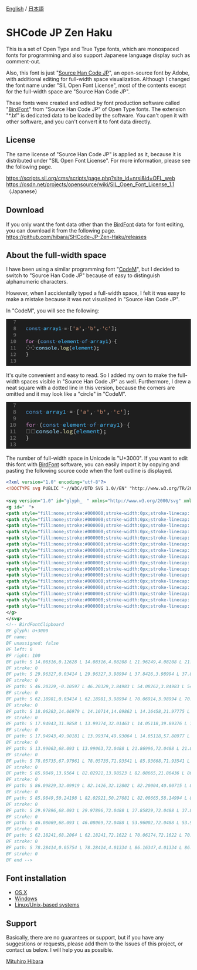[English](README.md) / [日本語](README-JP.md)

# SHCode JP Zen Haku

This is a set of Open Type and True Type fonts, which are monospaced fonts for programming and also support Japanese language display such as comment-out.

Also, this font is just "[Source Han Code JP](https://github.com/adobe-fonts/source-han-code-jp)", an open-source font by Adobe, with additional editing for full-width space visualization. Although I changed the font name under "SIL Open Font License", most of the contents except for the full-width space are "Source Han Code JP".

These fonts were created and edited by font production software called "[BirdFont](https://birdfont.org/)" from "Source Han Code JP" of Open Type fonts. The extension "*.bf" is dedicated data to be loaded by the software. You can't open it with other software, and you can't convert it to font data directly.

## License

The same license of "Source Han Code JP" is applied as it, because it is distributed under "SIL Open Font License". For more information, please see the following page.

<https://scripts.sil.org/cms/scripts/page.php?site_id=nrsi&id=OFL_web>
<https://osdn.net/projects/opensource/wiki/SIL_Open_Font_License_1.1>（Japanese）

## Download

If you only want the font data other than the [BirdFont](https://birdfont.org/) data for font editing, you can download it from the following page.
<https://github.com/hibara/SHCode-JP-Zen-Haku/releases>

## About the full-width space

I have been using a similar programming font "[CodeM](https://github.com/MasayukiFukada/CodeMFont)", but I decided to switch to "Source Han Code JP" because of easy to distinguish alphanumeric characters.

However, when I accidentally typed a full-width space, I felt it was easy to make a mistake because it was not visualized in "Source Han Code JP".

In "CodeM", you will see the following:

![alt text](https://raw.githubusercontent.com/hibara/SHCode-JP-Zen-Haku/master/image/CodeM-full-width-space.png)

It's quite convenient and easy to read. So I added my own to make the full-width spaces visible in "Source Han Code JP" as well. Furthermore, I drew a neat square with a dotted line in this version, because the corners are omitted and it may look like a "circle" in "CodeM".

![alt text](https://raw.githubusercontent.com/hibara/SHCode-JP-Zen-Haku/master/image/SHCodeJPZenHaku-full-width-space.png)

The number of full-width space in Unicode is "U+3000". If you want to edit this font with [BirdFont](https://birdfont.org/) software, you can easily import it by copying and pasting the following source code when the font outline is displayed.

```xml
<?xml version="1.0" encoding="utf-8"?>
<!DOCTYPE svg PUBLIC "-//W3C//DTD SVG 1.0//EN" "http://www.w3.org/TR/2001/REC-SVG-20010904/DTD/svg10.dtd">

<svg version="1.0" id="glyph_　" xmlns="http://www.w3.org/2000/svg" xmlns:xlink="http://www.w3.org/1999/xlink" x="0px" y="0px" width="100px" height="98.099999999999994px">
<g id="　">
<path style="fill:none;stroke:#000000;stroke-width:0px;stroke-linecap: butt;stroke-linejoin: miter;" d="M14.08316 113.17372 C14.08316 112.18477 14.08316 110.20687 14.08316 109.21792 C16.05299 109.21792 19.99266 109.21792 21.96249 109.21792 C21.96249 110.20687 21.96249 112.18477 21.96249 113.17372 C19.99266 113.17372 16.05299 113.17372 14.08316 113.17372 z" id="path_　_0" />
<path style="fill:none;stroke:#000000;stroke-width:0px;stroke-linecap: butt;stroke-linejoin: miter;" d="M29.96327 113.26586 C29.96327 112.27691 29.96327 110.29901 29.96327 109.31006 C31.9331 109.31006 35.87277 109.31006 37.8426 109.31006 C37.8426 110.29901 37.8426 112.27691 37.8426 113.26586 C35.87277 113.26586 31.9331 113.26586 29.96327 113.26586 z" id="path_　_1" />
<path style="fill:none;stroke:#000000;stroke-width:0px;stroke-linecap: butt;stroke-linejoin: miter;" d="M46.20329 113.40597 C46.20329 112.41702 46.20329 110.43912 46.20329 109.45017 C48.17312 109.45017 52.11279 109.45017 54.08262 109.45017 C54.08262 110.43912 54.08262 112.41702 54.08262 113.40597 C52.11279 113.40597 48.17312 113.40597 46.20329 113.40597 z" id="path_　_2" />
<path style="fill:none;stroke:#000000;stroke-width:0px;stroke-linecap: butt;stroke-linejoin: miter;" d="M62.18981 113.26586 C62.18981 112.27691 62.18981 110.29901 62.18981 109.31006 C64.15964 109.31006 68.09931 109.31006 70.06914 109.31006 C70.06914 110.29901 70.06914 112.27691 70.06914 113.26586 C68.09931 113.26586 64.15964 113.26586 62.18981 113.26586 z" id="path_　_3" />
<path style="fill:none;stroke:#000000;stroke-width:0px;stroke-linecap: butt;stroke-linejoin: miter;" d="M18.06283 99.23021 C17.07391 99.223 15.09606 99.20859 14.10714 99.20138 C14.1215 97.2316 14.15022 93.29203 14.16458 91.32225 C15.1535 91.32946 17.13135 91.34388 18.12028 91.35109 Q18.10591 93.32087 18.12208 94.48493 Q18.13826 95.64899 18.06283 99.23021 z" id="path_　_4" />
<path style="fill:none;stroke:#000000;stroke-width:0px;stroke-linecap: butt;stroke-linejoin: miter;" d="M17.94943 81.3142 C16.96051 81.30699 14.98266 81.29258 13.99374 81.28537 C14.0081 79.31559 14.03682 75.37602 14.05118 73.40624 C15.04011 73.41345 17.01796 73.42787 18.00688 73.43508 Q17.99251 75.40486 18.00869 76.56892 Q18.02486 77.73298 17.94943 81.3142 z" id="path_　_5" />
<path style="fill:none;stroke:#000000;stroke-width:0px;stroke-linecap: butt;stroke-linejoin: miter;" d="M17.94943 63.39819 C16.96051 63.39098 14.98266 63.37657 13.99374 63.36936 C14.0081 61.39958 14.03682 57.46001 14.05118 55.49023 C15.04011 55.49744 17.01796 55.51186 18.00688 55.51907 Q17.99251 57.48885 18.00869 58.65291 Q18.02486 59.81697 17.94943 63.39819 z" id="path_　_6" />
<path style="fill:none;stroke:#000000;stroke-width:0px;stroke-linecap: butt;stroke-linejoin: miter;" d="M13.99063 45.207 C13.99063 44.21805 13.99063 42.24015 13.99063 41.2512 C15.96046 41.2512 19.90013 41.2512 21.86996 41.2512 C21.86996 42.24015 21.86996 44.21805 21.86996 45.207 C19.90013 45.207 15.96046 45.207 13.99063 45.207 z" id="path_　_7" />
<path style="fill:none;stroke:#000000;stroke-width:0px;stroke-linecap: butt;stroke-linejoin: miter;" d="M78.05735 45.32039 C78.05735 44.33144 78.05735 42.35354 78.05735 41.36459 C80.02718 41.36459 83.96685 41.36459 85.93668 41.36459 C85.93668 42.35354 85.93668 44.33144 85.93668 45.32039 C83.96685 45.32039 80.02718 45.32039 78.05735 45.32039 z" id="path_　_8" />
<path style="fill:none;stroke:#000000;stroke-width:0px;stroke-linecap: butt;stroke-linejoin: miter;" d="M85.9849 99.3436 C84.99598 99.33639 83.01813 99.32198 82.02921 99.31477 C82.04357 97.34499 82.07229 93.40542 82.08665 91.43564 C83.07557 91.44285 85.05343 91.45727 86.04235 91.46448 Q86.02798 93.43426 86.04416 94.59832 Q86.06033 95.76238 85.9849 99.3436 z" id="path_　_9" />
<path style="fill:none;stroke:#000000;stroke-width:0px;stroke-linecap: butt;stroke-linejoin: miter;" d="M86.09829 81.20081 C85.10937 81.1936 83.13152 81.17919 82.1426 81.17198 C82.15696 79.2022 82.18568 75.26263 82.20004 73.29285 C83.18897 73.30006 85.16682 73.31448 86.15574 73.32169 Q86.14137 75.29147 86.15755 76.45553 Q86.17372 77.61959 86.09829 81.20081 z" id="path_　_10" />
<path style="fill:none;stroke:#000000;stroke-width:0px;stroke-linecap: butt;stroke-linejoin: miter;" d="M85.9849 63.05802 C84.99598 63.05081 83.01813 63.0364 82.02921 63.02919 C82.04357 61.05941 82.07229 57.11984 82.08665 55.15006 C83.07557 55.15727 85.05343 55.17169 86.04235 55.1789 Q86.02798 57.14868 86.04416 58.31274 Q86.06033 59.4768 85.9849 63.05802 z" id="path_　_11" />
<path style="fill:none;stroke:#000000;stroke-width:0px;stroke-linecap: butt;stroke-linejoin: miter;" d="M29.97896 45.207 C29.97896 44.21805 29.97896 42.24015 29.97896 41.2512 C31.94879 41.2512 35.88846 41.2512 37.85829 41.2512 C37.85829 42.24015 37.85829 44.21805 37.85829 45.207 C35.88846 45.207 31.94879 45.207 29.97896 45.207 z" id="path_　_12" />
<path style="fill:none;stroke:#000000;stroke-width:0px;stroke-linecap: butt;stroke-linejoin: miter;" d="M46.08069 45.207 C46.08069 44.21805 46.08069 42.24015 46.08069 41.2512 C48.05052 41.2512 51.99019 41.2512 53.96002 41.2512 C53.96002 42.24015 53.96002 44.21805 53.96002 45.207 C51.99019 45.207 48.05052 45.207 46.08069 45.207 z" id="path_　_13" />
<path style="fill:none;stroke:#000000;stroke-width:0px;stroke-linecap: butt;stroke-linejoin: miter;" d="M62.18241 45.0936 C62.18241 44.10465 62.18241 42.12675 62.18241 41.1378 C64.15224 41.1378 68.09191 41.1378 70.06174 41.1378 C70.06174 42.12675 70.06174 44.10465 70.06174 45.0936 C68.09191 45.0936 64.15224 45.0936 62.18241 45.0936 z" id="path_　_14" />
<path style="fill:none;stroke:#000000;stroke-width:0px;stroke-linecap: butt;stroke-linejoin: miter;" d="M78.28414 113.24246 C78.28414 112.25351 78.28414 110.27561 78.28414 109.28666 C80.25397 109.28666 84.19364 109.28666 86.16347 109.28666 C86.16347 110.27561 86.16347 112.25351 86.16347 113.24246 C84.19364 113.24246 80.25397 113.24246 78.28414 113.24246 z" id="path_　_15" />
</g>
</svg>
<!-- BirdFontClipboard
BF glyph: U+3000
BF name: 　
BF unassigned: false
BF left: 0
BF right: 100
BF path: S 14.08316,0.12628 L 14.08316,4.08208 L 21.96249,4.08208 L 21.96249,0.12628 L 14.08316,0.12628
BF stroke: 0
BF path: S 29.96327,0.03414 L 29.96327,3.98994 L 37.8426,3.98994 L 37.8426,0.03414 L 29.96327,0.03414
BF stroke: 0
BF path: S 46.20329,-0.10597 L 46.20329,3.84983 L 54.08262,3.84983 L 54.08262,-0.10597 L 46.20329,-0.10597
BF stroke: 0
BF path: S 62.18981,0.03414 L 62.18981,3.98994 L 70.06914,3.98994 L 70.06914,0.03414 L 62.18981,0.03414
BF stroke: 0
BF path: S 18.06283,14.06979 L 14.10714,14.09862 L 14.16458,21.97775 L 18.12028,21.94891 D 18.10591,19.97913 18.13826,17.65101 18.06283,14.06979
BF stroke: 0
BF path: S 17.94943,31.9858 L 13.99374,32.01463 L 14.05118,39.89376 L 18.00688,39.86492 D 17.99251,37.89514 18.02486,35.56702 17.94943,31.9858
BF stroke: 0
BF path: S 17.94943,49.90181 L 13.99374,49.93064 L 14.05118,57.80977 L 18.00688,57.78093 D 17.99251,55.81115 18.02486,53.48303 17.94943,49.90181
BF stroke: 0
BF path: S 13.99063,68.093 L 13.99063,72.0488 L 21.86996,72.0488 L 21.86996,68.093 L 13.99063,68.093
BF stroke: 0
BF path: S 78.05735,67.97961 L 78.05735,71.93541 L 85.93668,71.93541 L 85.93668,67.97961 L 78.05735,67.97961
BF stroke: 0
BF path: S 85.9849,13.9564 L 82.02921,13.98523 L 82.08665,21.86436 L 86.04235,21.83552 D 86.02798,19.86574 86.06033,17.53762 85.9849,13.9564
BF stroke: 0
BF path: S 86.09829,32.09919 L 82.1426,32.12802 L 82.20004,40.00715 L 86.15574,39.97831 D 86.14137,38.00853 86.17372,35.68041 86.09829,32.09919
BF stroke: 0
BF path: S 85.9849,50.24198 L 82.02921,50.27081 L 82.08665,58.14994 L 86.04235,58.1211 D 86.02798,56.15132 86.06033,53.8232 85.9849,50.24198
BF stroke: 0
BF path: S 29.97896,68.093 L 29.97896,72.0488 L 37.85829,72.0488 L 37.85829,68.093 L 29.97896,68.093
BF stroke: 0
BF path: S 46.08069,68.093 L 46.08069,72.0488 L 53.96002,72.0488 L 53.96002,68.093 L 46.08069,68.093
BF stroke: 0
BF path: S 62.18241,68.2064 L 62.18241,72.1622 L 70.06174,72.1622 L 70.06174,68.2064 L 62.18241,68.2064
BF stroke: 0
BF path: S 78.28414,0.05754 L 78.28414,4.01334 L 86.16347,4.01334 L 86.16347,0.05754 L 78.28414,0.05754
BF stroke: 0
BF end -->
```

## Font installation

* [OS X](http://support.apple.com/kb/HT2509)
* [Windows](http://windows.microsoft.com/en-us/windows-vista/install-or-uninstall-fonts)
* [Linux/Unix-based systems](https://github.com/adobe-fonts/source-code-pro/issues/17#issuecomment-8967116)

## Support

Basically, there are no guarantees or support, but if you have any suggestions or requests, please add them to the Issues of this project, or contact us below. I will help you as possible.

[Mituhiro Hibara](mailto:m@hibara.org)

